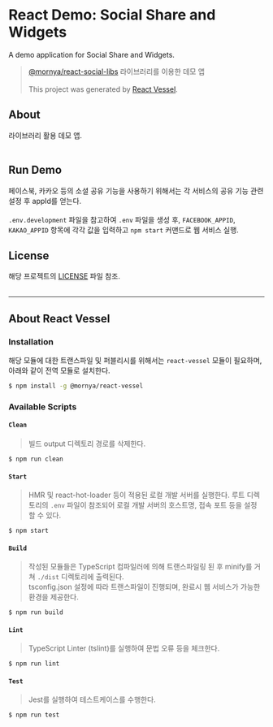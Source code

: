 # React Demo: Social Share and Widgets
A demo application for Social Share and Widgets.

> [@mornya/react-social-libs](https://www.npmjs.com/package/@mornya/react-social-libs) 라이브러리를 이용한 데모 앱<br><br>
> This project was generated by [React Vessel](https://www.npmjs.com/package/@mornya/react-vessel).

## About
라이브러리 활용 데모 앱.<br><br>

## Run Demo
페이스북, 카카오 등의 소셜 공유 기능을 사용하기 위해서는 각 서비스의 공유 기능 관련 설정 후 appId를 얻는다.<br><br>
`.env.development` 파일을 참고하여 `.env` 파일을 생성 후, `FACEBOOK_APPID`, `KAKAO_APPID` 항목에 각각 값을 입력하고 `npm start` 커맨드로 웹 서비스 실행.

## License
해당 프로젝트의 [LICENSE](LICENSE) 파일 참조.
<br><br>

---
## About React Vessel

### Installation
해당 모듈에 대한 트랜스파일 및 퍼블리시를 위해서는 `react-vessel` 모듈이 필요하며, 아래와 같이 전역 모듈로 설치한다.
```bash
$ npm install -g @mornya/react-vessel
```

### Available Scripts

#### `Clean`
> 빌드 output 디렉토리 경로를 삭제한다.
```bash
$ npm run clean
```

#### `Start`
> HMR 및 react-hot-loader 등이 적용된 로컬 개발 서버를 실행한다. 루트 디렉토리의 `.env` 파일이 참조되어 로컬 개발 서버의 호스트명, 접속 포트 등을 설정 할 수 있다.
```bash
$ npm start
```

#### `Build`
> 작성된 모듈들은 TypeScript 컴파일러에 의해 트랜스파일링 된 후 minify를 거쳐 `./dist` 디렉토리에 출력된다.<br>
 tsconfig.json 설정에 따라 트랜스파일이 진행되며, 완료시 웹 서비스가 가능한 환경을 제공한다.
```bash
$ npm run build
```

#### `Lint`
> TypeScript Linter (tslint)를 실행하여 문법 오류 등을 체크한다.
```bash
$ npm run lint
```

#### `Test`
> Jest를 실행하여 테스트케이스를 수행한다.
```bash
$ npm run test
```
